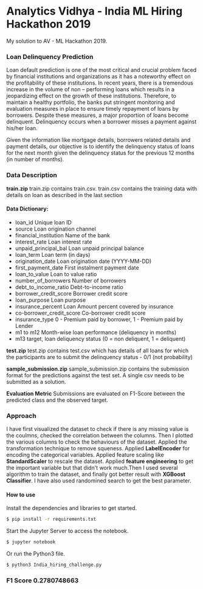 # Analytics Vidhya - India ML Hiring Hackathon 2019

My solution to AV - ML Hackathon 2019.

### Loan Delinquency Prediction

Loan default prediction is one of the most critical and crucial problem faced by financial institutions and organizations as it has a noteworthy effect on the profitability of these institutions. In recent years, there is a tremendous increase in the volume of non – performing loans which results in a jeopardizing effect on the growth of these institutions. Therefore, to maintain a healthy portfolio, the banks put stringent monitoring and evaluation measures in place to ensure timely repayment of loans by borrowers. Despite these measures, a major proportion of loans become delinquent. Delinquency occurs when a borrower misses a payment against his/her loan.

Given the information like mortgage details, borrowers related details and payment details, our objective is to identify the delinquency status of loans for the next month given the delinquency status for the previous 12 months (in number of months).

### Data Description
**train.zip**
train.zip contains train.csv. train.csv contains the training data with details on loan as described in the last section

#### Data Dictionary:
* loan_id	Unique loan ID
* source	Loan origination channel
* financial_institution	Name of the bank
* interest_rate	Loan interest rate
* unpaid_principal_bal	Loan unpaid principal balance
* loan_term	Loan term (in days)
* origination_date	Loan origination date (YYYY-MM-DD)
* first_payment_date	First instalment payment date
* loan_to_value	Loan to value ratio
* number_of_borrowers	Number of borrowers
* debt_to_income_ratio	Debt-to-income ratio
* borrower_credit_score	Borrower credit score
* loan_purpose	Loan purpose
* insurance_percent	Loan Amount percent covered by insurance
* co-borrower_credit_score	Co-borrower credit score
* insurance_type	0 - Premium paid by borrower, 1 - Premium paid by Lender
* m1 to m12	Month-wise loan performance (deliquency in months)
* m13	target, loan deliquency status (0 = non deliquent, 1 = deliquent)

**test.zip**
test.zip contains test.csv which has details of all loans for which the participants are to submit the delinquency status - 0/1 (not probability)

**sample_submission.zip**
sample_submission.zip contains the submission format for the predictions against the test set. A single csv needs to be submitted as a solution.

**Evaluation Metric**
Submissions are evaluated on F1-Score between the predicted class and the observed target.

### Approach
I have first visualized the dataset to check if there is any missing value is the coulmns, checked the correlation between the columns. Then I plotted the various columns to check the behaviours of the dataset. Applied the transformation technique to remove squeness. Applied **LabelEncoder** for encoding the categorical variables. Applied feature scaling like **StandardScaler** to rescale the dataset. Applied **feature engineering** to get the important variable but that didn't work much.Then I used several algorithm to train the dataset, and finally got better result with **XGBoost Classifier**. I have also used randomined search to get the best parameter.

#### How to use
Install the dependencies and libraries to get started.

```sh
$ pip install -r requirements.txt
```
Start the Jupyter Server to access the notebook.
```sh
$ jupyter notebook
```
Or run the Python3 file.
```sh
$ python3 India_hiring_challenge.py
```
### F1 Score 0.2780748663
